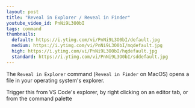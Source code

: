 ```yaml
---
layout: post
title: "Reveal in Explorer / Reveal in Finder"
youtube_video_id: PnNi9L3O0bI
tags: command
thumbnails:
  default: https://i.ytimg.com/vi/PnNi9L3O0bI/default.jpg
  medium: https://i.ytimg.com/vi/PnNi9L3O0bI/mqdefault.jpg
  high: https://i.ytimg.com/vi/PnNi9L3O0bI/hqdefault.jpg
  standard: https://i.ytimg.com/vi/PnNi9L3O0bI/sddefault.jpg
---
```


The `Reveal in Explorer` command (`Reveal in Finder` on MacOS) opens a file in your operating system's explorer.

Trigger this from VS Code's explorer, by right clicking on an editor tab, or from the command palette
